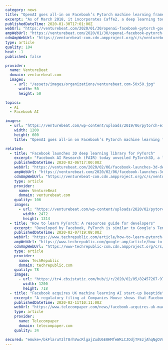 ```yaml
---
category: news
title: "OpenAI goes all-in on Facebook’s Pytorch machine learning framework"
excerpt: "As of March 2018, it incorporates Caffe2, a deep learning toolset pioneered by University of California, Berkeley researchers and further developed by Facebook’s AI Research lab. While ..."
publishedDateTime: 2020-01-30T17:01:00Z
webUrl: "https://venturebeat.com/2020/01/30/openai-facebook-pytorch-google-tensorflow/"
ampWebUrl: "https://venturebeat.com/2020/01/30/openai-facebook-pytorch-google-tensorflow/amp/"
cdnAmpWebUrl: "https://venturebeat-com.cdn.ampproject.org/c/s/venturebeat.com/2020/01/30/openai-facebook-pytorch-google-tensorflow/amp/"
type: article
quality: 104
heat: -1
published: false

provider:
  name: VentureBeat
  domain: venturebeat.com
  images:
    - url: "/assets/images/organizations/venturebeat.com-50x50.jpg"
      width: 50
      height: 50

topics:
  - AI
  - Facebook AI

images:
  - url: "https://venturebeat.com/wp-content/uploads/2019/06/pytorch-e1576624094357.jpg?fit=1200%2C600&strip=all"
    width: 1200
    height: 600
    title: "OpenAI goes all-in on Facebook’s Pytorch machine learning framework"

related:
  - title: "Facebook launches 3D deep learning library for PyTorch"
    excerpt: "Facebook AI Research (FAIR) today unveiled PyTorch3D, a library that enables researchers and developers to combine deep learning and 3D objects. As part of the release, Facebook is also open-sourcing Mesh R-CNN, a model introduced last year capable of rendering 3D objects from 2D shapes in images of interior spaces. PyTorch3D was inspired by ..."
    publishedDateTime: 2020-02-06T17:00:00Z
    webUrl: "https://venturebeat.com/2020/02/06/facebook-launches-3d-deep-learning-library-for-pytorch/"
    ampWebUrl: "https://venturebeat.com/2020/02/06/facebook-launches-3d-deep-learning-library-for-pytorch/amp/"
    cdnAmpWebUrl: "https://venturebeat-com.cdn.ampproject.org/c/s/venturebeat.com/2020/02/06/facebook-launches-3d-deep-learning-library-for-pytorch/amp/"
    type: article
    provider:
      name: VentureBeat
      domain: venturebeat.com
    quality: 106
    images:
      - url: "https://venturebeat.com/wp-content/uploads/2020/02/pytorch3D-1.png?fit=2472%2C1314&strip=all"
        width: 2472
        height: 1314
  - title: "How to learn PyTorch: A resources guide for developers"
    excerpt: "Developed by Facebook, PyTorch is similar to Google's TensorFlow in that it runs on tensors, but instead of using static computation graphs like TensorFlow, it utilizes dynamic computation graphs. If you are interested in learning PyTorch, the following list of resources can help you get started. SEE: Hiring kit: Python developer ..."
    publishedDateTime: 2020-02-07T19:08:00Z
    webUrl: "https://www.techrepublic.com/article/how-to-learn-pytorch-a-resources-guide-for-developers/"
    ampWebUrl: "https://www.techrepublic.com/google-amp/article/how-to-learn-pytorch-a-resources-guide-for-developers/"
    cdnAmpWebUrl: "https://www-techrepublic-com.cdn.ampproject.org/c/s/www.techrepublic.com/google-amp/article/how-to-learn-pytorch-a-resources-guide-for-developers/"
    type: article
    provider:
      name: TechRepublic
      domain: techrepublic.com
    quality: 78
    images:
      - url: "https://tr4.cbsistatic.com/hub/i/r/2020/02/05/82457267-972f-48c8-ad24-3542a0ef2f87/resize/1200x/bbccae6b5e2cb340e005046ffae1dcf0/istock-1169711450.jpg"
        width: 1200
        height: 718
  - title: "Facebook acquires UK machine learning AI start-up Deeptide"
    excerpt: "A regulatory filing at Companies House shows that Facebook now controls 75 percent or more of shares in Deeptide, which controls Atlas ML, the company behind the 'Papers with Code' resource for machine learning. According to unnamed sources from London's ..."
    publishedDateTime: 2020-02-11T10:11:00Z
    webUrl: "https://www.telecompaper.com/news/facebook-acquires-uk-machine-learning-ai-start-up-deeptide--1326126"
    type: article
    provider:
      name: Telecompaper
      domain: telecompaper.com
    quality: 34

secured: "emuke+/bkFlaruY3lT8rhVwcRlgajZudU6E0HMfeWKLCJOdjTFEzjAhqNgOVm4u3fkzidr2dWcEy4e9v2aAhBPqoGyA7dE0pEfI7wZY995FRNu4FsGF3zHw6xeegOXMElTgl8Bwwu/pIS/clkPuhoL3xkfEfavZY2PWRWSYpAWL2v+5HqMDwt/bmiczD+w8cww9Uyig1+CDe6dJTDNAoaEUqtGhpKrFdnx2dARDDDHEdiC/aEA56b/nD/9y2/KwWlHWyeTI4CrtyGddGXfXS7bUj/hl0A03k5KuuzlGIa0TcldaRCq6nbj2m9g96lql4;Je2CCRp41XX+HjCKS91qLg=="
---
```


